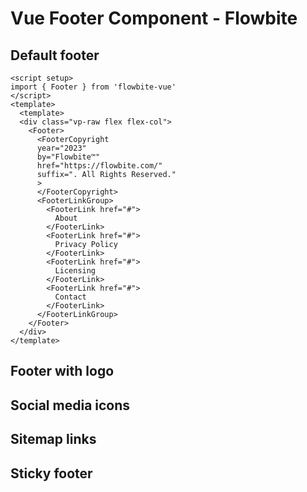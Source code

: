 <script setup>
import FooterExample from './footer/examples/FooterExample.vue'
import FooterWithLogoExample from './footer/examples/FooterWithLogoExample.vue'
import FooterSocialMediaIconsExample from './footer/examples/FooterSocialMediaIconsExample.vue'
import FooterSitemapLinksExample from './footer/examples/FooterSitemapLinksExample.vue'
</script>
# Vue Footer Component - Flowbite

## Default footer

<FooterExample />

```vue
<script setup>
import { Footer } from 'flowbite-vue'
</script>
<template>
  <template>
  <div class="vp-raw flex flex-col">
    <Footer>
      <FooterCopyright
      year="2023"
      by="Flowbite™"
      href="https://flowbite.com/"
      suffix=". All Rights Reserved."
      >
      </FooterCopyright>
      <FooterLinkGroup>
        <FooterLink href="#">
          About
        </FooterLink>
        <FooterLink href="#">
          Privacy Policy
        </FooterLink>
        <FooterLink href="#">
          Licensing
        </FooterLink>
        <FooterLink href="#">
          Contact
        </FooterLink>
      </FooterLinkGroup>
    </Footer>
  </div>
</template>
```

## Footer with logo

<FooterWithLogoExample />

## Social media icons

<FooterSocialMediaIconsExample />

## Sitemap links

<FooterSitemapLinksExample />

## Sticky footer